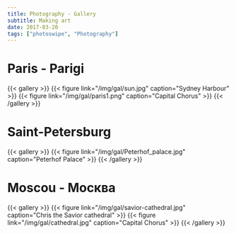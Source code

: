 ```yaml
---
title: Photography - Gallery
subtitle: Making art
date: 2017-03-20
tags: ["photoswipe", "Photography"]
---
```

# Paris - Parigi

{{< gallery >}}
{{< figure link="/img/gal/sun.jpg" caption="Sydney Harbour" >}}
{{< figure link="/img/gal/paris1.png" caption="Capital Chorus" >}}
{{< /gallery >}}

# Saint-Petersburg

{{< gallery >}}
{{< figure link="/img/gal/Peterhof_palace.jpg" caption="Peterhof Palace" >}}
{{< /gallery >}}

# Moscou - Москва

{{< gallery >}}
{{< figure link="/img/gal/savior-cathedral.jpg" caption="Chris the Savior cathedral" >}}
{{< figure link="/img/gal/cathedral.jpg" caption="Capital Chorus" >}}
{{< /gallery >}}

